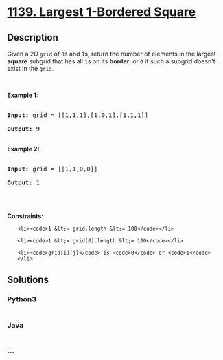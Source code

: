# [1139. Largest 1-Bordered Square](https://leetcode.com/problems/largest-1-bordered-square)

## Description
<p>Given a 2D <code>grid</code> of <code>0</code>s and <code>1</code>s, return the number of elements in&nbsp;the largest <strong>square</strong>&nbsp;subgrid that has all <code>1</code>s on its <strong>border</strong>, or <code>0</code> if such a subgrid&nbsp;doesn&#39;t exist in the <code>grid</code>.</p>

<p>&nbsp;</p>
<p><strong>Example 1:</strong></p>

<pre>
<strong>Input:</strong> grid = [[1,1,1],[1,0,1],[1,1,1]]
<strong>Output:</strong> 9
</pre>

<p><strong>Example 2:</strong></p>

<pre>
<strong>Input:</strong> grid = [[1,1,0,0]]
<strong>Output:</strong> 1
</pre>

<p>&nbsp;</p>
<p><strong>Constraints:</strong></p>

<ul>
	<li><code>1 &lt;= grid.length &lt;= 100</code></li>
	<li><code>1 &lt;= grid[0].length &lt;= 100</code></li>
	<li><code>grid[i][j]</code> is <code>0</code> or <code>1</code></li>
</ul>


## Solutions


### Python3

```python

```

### Java

```java

```

### ...
```

```
